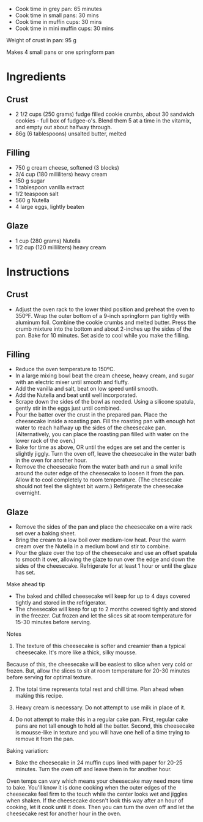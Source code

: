 * Cook time in grey pan: 65 minutes
* Cook time in small pans: 30 mins
* Cook time in muffin cups: 30 mins
* Cook time in mini muffin cups: 30 mins


Weight of crust in pan: 95 g

Makes 4 small pans or one springform pan

# Ingredients
## Crust

* 2 1/2 cups (250 grams) fudge filled cookie crumbs, about 30 sandwich cookies - full box of fudgee-o's. Blend them 5 at a time in the vitamix, and empty out about halfway through.
* 86g (6 tablespoons) unsalted butter, melted

## Filling

* 750 g cream cheese, softened (3 blocks)
* 3/4 cup (180 milliliters) heavy cream
* 150 g sugar
* 1 tablespoon vanilla extract
* 1/2 teaspoon salt
* 560 g Nutella
* 4 large eggs, lightly beaten

## Glaze

* 1 cup (280 grams) Nutella
* 1/2 cup (120 milliliters) heavy cream

# Instructions
## Crust

* Adjust the oven rack to the lower third position and preheat the oven to 350ºF. Wrap the outer bottom of a 9-inch springform pan tightly with aluminum foil. Combine the cookie crumbs and melted butter. Press the crumb mixture into the bottom and about 2-inches up the sides of the pan. Bake for 10 minutes. Set aside to cool while you make the filling.

## Filling

* Reduce the oven temperature to 150ºC. 
* In a large mixing bowl beat the cream cheese, heavy cream, and sugar with an electric mixer until smooth and fluffy. 
* Add the vanilla and salt, beat on low speed until smooth. 
* Add the Nutella and beat until well incorporated. 
* Scrape down the sides of the bowl as needed. Using a silicone spatula, gently stir in the eggs just until combined. 
* Pour the batter over the crust in the prepared pan. Place the cheesecake inside a roasting pan. Fill the roasting pan with enough hot water to reach halfway up the sides of the cheesecake pan. (Alternatively, you can place the roasting pan filled with water on the lower rack of the oven.)
* Bake for time as above, OR until the edges are set and the center is slightly jiggly. Turn the oven off, leave the cheesecake in the water bath in the oven for another hour.
* Remove the cheesecake from the water bath and run a small knife around the outer edge of the cheesecake to loosen it from the pan. Allow it to cool completely to room temperature. (The cheesecake should not feel the slightest bit warm.) Refrigerate the cheesecake overnight.

## Glaze

* Remove the sides of the pan and place the cheesecake on a wire rack set over a baking sheet.
* Bring the cream to a low boil over medium-low heat. Pour the warm cream over the Nutella in a medium bowl and stir to combine. 
* Pour the glaze over the top of the cheesecake and use an offset spatula to smooth it over, allowing the glaze to run over the edge and down the sides of the cheesecake. Refrigerate for at least 1 hour or until the glaze has set.

Make ahead tip

* The baked and chilled cheesecake will keep for up to 4 days covered tightly and stored in the refrigerator.
* The cheesecake will keep for up to 2 months covered tightly and stored in the freezer. Cut frozen and let the slices sit at room temperature for 15-30 minutes before serving.

Notes

1. The texture of this cheesecake is softer and creamier than a typical cheesecake. It's more like a thick, silky mousse.

Because of this, the cheesecake will be easiest to slice when very cold or frozen. But, allow the slices to sit at room temperature for 20-30 minutes before serving for optimal texture.

2. The total time represents total rest and chill time. Plan ahead when making this recipe.

3. Heavy cream is necessary. Do not attempt to use milk in place of it.

4. Do not attempt to make this in a regular cake pan. First, regular cake pans are not tall enough to hold all the batter. Second, this cheesecake is mousse-like in texture and you will have one hell of a time trying to remove it from the pan.

Baking variation:

* Bake the cheesecake in 24 muffin cups lined with paper for 20-25 minutes. Turn the oven off and leave them in for another hour.

Oven temps can vary which means your cheesecake may need more time to bake. You'll know it is done cooking when the outer edges of the cheesecake feel firm to the touch while the center looks wet and jiggles when shaken. If the cheesecake doesn't look this way after an hour of cooking, let it cook until it does. Then you can turn the oven off and let the cheesecake rest for another hour in the oven.
